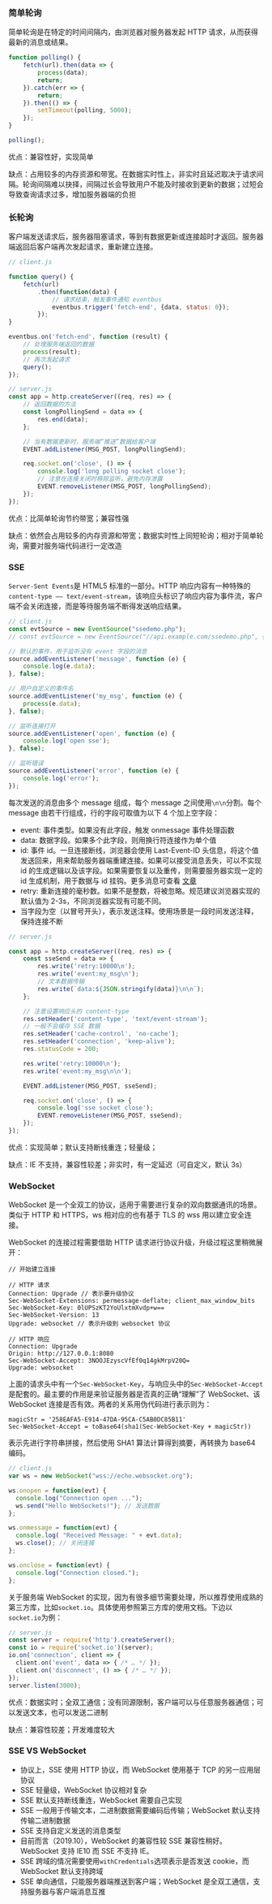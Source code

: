 ### 简单轮询

简单轮询是在特定的时间间隔内，由浏览器对服务器发起 HTTP 请求，从而获得最新的消息或结果。

```js
function polling() {
    fetch(url).then(data => {
        process(data);
        return;
    }).catch(err => {
        return;
    }).then(() => {
        setTimeout(polling, 5000);
    });
}

polling();

```

优点：兼容性好，实现简单

缺点：占用较多的内存资源和带宽。在数据实时性上，非实时且延迟取决于请求间隔。轮询间隔难以抉择，间隔过长会导致用户不能及时接收到更新的数据；过短会导致查询请求过多，增加服务器端的负担

### 长轮询

客户端发送请求后，服务器阻塞请求，等到有数据更新或连接超时才返回。服务器端返回后客户端再次发起请求，重新建立连接。

```js
// client.js

function query() {
    fetch(url)
        .then(function(data) {
            // 请求结束，触发事件通知 eventbus
            eventbus.trigger('fetch-end', {data, status: 0});
        });
}

eventbus.on('fetch-end', function (result) {
    // 处理服务端返回的数据
    process(result);
    // 再次发起请求
    query();
});

```

```js
// server.js
const app = http.createServer((req, res) => {
    // 返回数据的方法
    const longPollingSend = data => {
        res.end(data);
    };

    // 当有数据更新时，服务端“推送”数据给客户端
    EVENT.addListener(MSG_POST, longPollingSend);

    req.socket.on('close', () => {
        console.log('long polling socket close');
        // 注意在连接关闭时移除监听，避免内存泄露
        EVENT.removeListener(MSG_POST, longPollingSend);
    });
});

```

优点：比简单轮询节约带宽；兼容性强

缺点：依然会占用较多的内存资源和带宽；数据实时性上同短轮询；相对于简单轮询，需要对服务端代码进行一定改造

### SSE

`Server-Sent Events`是 HTML5 标准的一部分。HTTP 响应内容有一种特殊的`content-type —— text/event-stream`，该响应头标识了响应内容为事件流，客户端不会关闭连接，而是等待服务端不断得发送响应结果。

```js
// client.js
const evtSource = new EventSource("ssedemo.php");
// const evtSource = new EventSource("//api.example.com/ssedemo.php", { withCredentials: true }); // 跨域的情况

// 默认的事件，用于监听没有 event 字段的消息
source.addEventListener('message', function (e) {
    console.log(e.data);
}, false);

// 用户自定义的事件名
source.addEventListener('my_msg', function (e) {
    process(e.data);
}, false);

// 监听连接打开
source.addEventListener('open', function (e) {
    console.log('open sse');
}, false);

// 监听错误
source.addEventListener('error', function (e) {
    console.log('error');
});

```

每次发送的消息由多个 message 组成，每个 message 之间使用`\n\n`分割。每个 message 由若干行组成，行的字段可取值为以下 4 个加上空字段：

- event: 事件类型。如果没有此字段，触发 onmessage 事件处理函数
- data: 数据字段。如果多个此字段，则用换行符连接作为单个值
- id: 事件 id。一旦连接断线，浏览器会使用 Last-Event-ID 头信息，将这个值发送回来，用来帮助服务器端重建连接。如果可以接受消息丢失，可以不实现 id 的生成逻辑以及该字段。如果需要恢复以及重传，则需要服务器实现一定的 id 生成机制，用于数据与 id 挂钩。更多消息可查看 [文章](https://hpbn.co/server-sent-events-sse/#esid43)
- retry: 重新连接的毫秒数。如果不是整数，将被忽略。规范建议浏览器实现的默认值为 2-3s，不同浏览器实现有可能不同。
- 当字段为空（以冒号开头），表示发送注释。使用场景是一段时间发送注释，保持连接不断

```js
// server.js

const app = http.createServer((req, res) => {
    const sseSend = data => {
        res.write('retry:10000\n');
        res.write('event:my_msg\n');
        // 文本数据传输
        res.write(`data:${JSON.stringify(data)}\n\n`);
    };

    // 注意设置响应头的 content-type
    res.setHeader('content-type', 'text/event-stream');
    // 一般不会缓存 SSE 数据
    res.setHeader('cache-control', 'no-cache');
    res.setHeader('connection', 'keep-alive');
    res.statusCode = 200;

    res.write('retry:10000\n');
    res.write('event:my_msg\n\n');

    EVENT.addListener(MSG_POST, sseSend);

    req.socket.on('close', () => {
        console.log('sse socket close');
        EVENT.removeListener(MSG_POST, sseSend);
    });
});

```

优点：实现简单；默认支持断线重连；轻量级；

缺点：IE 不支持，兼容性较差；非实时，有一定延迟（可自定义，默认 3s）

### WebSocket

WebSocket 是一个全双工的协议，适用于需要进行复杂的双向数据通讯的场景。类似于 HTTP 和 HTTPS，ws 相对应的也有基于 TLS 的 wss 用以建立安全连接。

WebSocket 的连接过程需要借助 HTTP 请求进行协议升级，升级过程这里稍微展开：

```plain
// 开始建立连接

// HTTP 请求
Connection: Upgrade // 表示要升级协议
Sec-WebSocket-Extensions: permessage-deflate; client_max_window_bits
Sec-WebSocket-Key: 0lUPSzKT2YoUlxtmXvdp+w==
Sec-WebSocket-Version: 13
Upgrade: websocket // 表示升级到 websocket 协议

// HTTP 响应
Connection: Upgrade
Origin: http://127.0.0.1:8080
Sec-WebSocket-Accept: 3NOOJEzyscVfEf0q14gkMrpV20Q=
Upgrade: websocket

```

上面的请求头中有一个`Sec-WebSocket-Key`，与响应头中的`Sec-WebSocket-Accept`是配套的。最主要的作用是来验证服务器是否真的正确“理解”了 WebSocket、该 WebSocket 连接是否有效。两者的关系用伪代码进行表示则为：

```plain
magicStr = '258EAFA5-E914-47DA-95CA-C5AB0DC85B11'
Sec-WebSocket-Accept = toBase64(sha1(Sec-WebSocket-Key + magicStr))
```

表示先进行字符串拼接，然后使用 SHA1 算法计算得到摘要，再转换为 base64 编码。

```js
// client.js
var ws = new WebSocket("wss://echo.websocket.org");

ws.onopen = function(evt) {
  console.log("Connection open ...");
  ws.send("Hello WebSockets!"); // 发送数据
};

ws.onmessage = function(evt) {
  console.log( "Received Message: " + evt.data);
  ws.close(); // 关闭连接
};

ws.onclose = function(evt) {
  console.log("Connection closed.");
};
```

关于服务端 WebSocket 的实现，因为有很多细节需要处理，所以推荐使用成熟的第三方库，比如`socket.io`。具体使用参照第三方库的使用文档。下边以`socket.io`为例：

```js
// server.js
const server = require('http').createServer();
const io = require('socket.io')(server);
io.on('connection', client => {
  client.on('event', data => { /* … */ });
  client.on('disconnect', () => { /* … */ });
});
server.listen(3000);
```

优点：数据实时；全双工通信；没有同源限制，客户端可以与任意服务器通信；可以发送文本，也可以发送二进制

缺点：兼容性较差；开发难度较大

### SSE VS WebSocket

- 协议上，SSE 使用 HTTP 协议，而 WebSocket 使用基于 TCP 的另一应用层协议
- SSE 轻量级，WebSocket 协议相对复杂
- SSE 默认支持断线重连，WebSocket 需要自己实现
- SSE 一般用于传输文本，二进制数据需要编码后传输；WebSocket 默认支持传输二进制数据
- SSE 支持自定义发送的消息类型
- 目前而言（2019.10），WebSocket 的兼容性较 SSE 兼容性稍好。WebSocket 支持 IE10 而 SSE 不支持 IE。
- SSE 跨域的情况需要使用`withCredentials`选项表示是否发送 cookie，而 WebSocket 默认支持跨域
- SSE 单向通信，只能服务器端推送到客户端；WebSocket 是全双工通信，支持服务器与客户端消息互推
